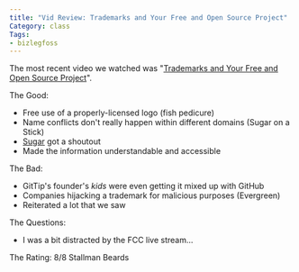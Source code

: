 ```yaml
---
title: "Vid Review: Trademarks and Your Free and Open Source Project"
Category: class
Tags:
- bizlegfoss
---
```


The most recent video we watched was "[Trademarks and Your Free and Open Source Project][video]".

The Good:

- Free use of a properly-licensed logo (fish pedicure)
- Name conflicts don't really happen within different domains (Sugar on a Stick)
- [Sugar][] got a shoutout
- Made the information understandable and accessible

The Bad:

- GitTip's founder's *kids* were even getting it mixed up with GitHub
- Companies hijacking a trademark for malicious purposes (Evergreen)
- Reiterated a lot that we saw

The Questions:

- I was a bit distracted by the FCC live stream...

The Rating: 8/8 Stallman Beards

[video]: https://www.youtube.com/watch?v=JY6AtbtAuts
[Sugar]: https://www.sugarlabs.org/
